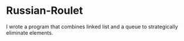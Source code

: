 # Russian-Roulet
I wrote a program that combines linked list and a queue to strategically eliminate elements.
